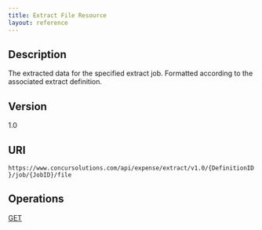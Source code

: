 ```yaml
---
title: Extract File Resource 
layout: reference
---
```




## Description
The extracted data for the specified extract job. Formatted according to the associated extract definition.

## Version
1.0

## URI
`https://www.concursolutions.com/api/expense/extract/v1.0/{DefinitionID}/job/{JobID}/file `


## Operations
[GET][1]




[1]: /api-reference/expense/extract/extract-file-resource/extract-file-resource-get.html

